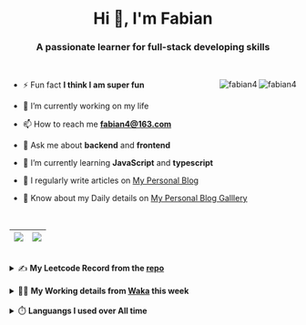 <h1 align="center">Hi 👋, I'm Fabian</h1>
<h3 align="center">A passionate learner for full-stack developing skills</h3>

<br/>

<img align="right" src="https://komarev.com/ghpvc/?username=fabian4&label=views&color=0e75b6&style=flat" alt="fabian4" /><img align="right" src="https://img.shields.io/badge/Author-fabian4-orange?logo=Dark%20Reader" alt="fabian4" />

- ⚡ Fun fact **I think I am super fun**

- 🔭 I’m currently working on my life

- 📫 How to reach me **fabian4@163.com**

- 💬 Ask me about **backend** and **frontend**

- 🌱 I’m currently learning **JavaScript** and **typescript**

- 📝 I regularly write articles on [My Personal Blog](https://fabian4.github.io/)

- 📄 Know about my Daily details on [My Personal Blog Galllery](https://fabian4.github.io/gallery/)

<br/>

|  <img align="center" src="https://github-readme-streak-stats.herokuapp.com/?user=fabian4&theme=gruvbox_duo&currStreakNum=2FD3EB&fire=pink&sideLabels=F00&hide_border=true&date_format=[Y.]n.j" /> |  <img align="center" src="https://github-readme-stats.vercel.app/api/top-langs/?username=fabian4&layout=compact&theme=buefy&hide_border=true&exclude_repo=jdk,jdk-source-learning,spring-framework,netty,jdk,fabian4.github.io,wechaty.js.org,sofa-bolt" /> |
| ------------- | ------------- |

<!-- | <img align="center" src="https://github-readme-stats.vercel.app/api?username=fabian4&count_private=true&show_icons=true&theme=flag-india&show_owner=true&hide_border=true" /> | <img align="center" src="https://github-readme-stats.vercel.app/api/top-langs/?username=fabian4&layout=compact&theme=buefy&hide_border=true&exclude_repo=jdk,jdk-source-learning,spring-framework,netty,jdk,fabian4.github.io,wechaty.js.org,sofa-bolt" /> | <img align="center" src="https://github-readme-streak-stats.herokuapp.com/?user=fabian4&theme=gruvbox_duo&currStreakNum=2FD3EB&fire=pink&sideLabels=F00&hide_border=true&date_format=[Y.]n.j" /> |
| ------------- | ------------- | ------------- | -->

<br/>

<details>
  <summary>✍️ <b>My Leetcode Record from the <a href="https://github.com/fabian4/leetcode">repo</a></b></summary>
 
 ---
  
|[![Leetcode Stats](https://leetcode.card.workers.dev/?username=fabian&border=0)](https://leetcode-cn.com/u/fabianbao/)|[![fabian's LeetCode Stats](https://leetcode-stats.vercel.app/api?username=fabian&theme=Light)](https://leetcode-cn.com/u/fabianbao/)|
| ------------- | ------------- |

</details>

<br/>

<details>
  <summary>👨‍💻 <b>My Working details from <a href="https://wakatime.com/dashboard">Waka</a> this week</b></summary>
  
---
  
<!--START_SECTION:waka-->
![Code Time](http://img.shields.io/badge/Code%20Time-154%20hrs%2053%20mins-blue)

**I'm an Early 🐤** 

```text
🌞 Morning    198 commits    ██████░░░░░░░░░░░░░░░░░░░   26.54% 
🌆 Daytime    254 commits    ████████░░░░░░░░░░░░░░░░░   34.05% 
🌃 Evening    283 commits    █████████░░░░░░░░░░░░░░░░   37.94% 
🌙 Night      11 commits     ░░░░░░░░░░░░░░░░░░░░░░░░░   1.47%

```
📅 **I'm Most Productive on Wednesday** 

```text
Monday       120 commits    ████░░░░░░░░░░░░░░░░░░░░░   16.09% 
Tuesday      132 commits    ████░░░░░░░░░░░░░░░░░░░░░   17.69% 
Wednesday    135 commits    ████░░░░░░░░░░░░░░░░░░░░░   18.1% 
Thursday     105 commits    ███░░░░░░░░░░░░░░░░░░░░░░   14.08% 
Friday       87 commits     ███░░░░░░░░░░░░░░░░░░░░░░   11.66% 
Saturday     71 commits     ██░░░░░░░░░░░░░░░░░░░░░░░   9.52% 
Sunday       96 commits     ███░░░░░░░░░░░░░░░░░░░░░░   12.87%

```


📊 **This Week I Spent My Time On** 

```text
💬 Programming Languages: 
Go                       6 hrs 50 mins       ███████░░░░░░░░░░░░░░░░░░   28.08% 
Java                     6 hrs 6 mins        ██████░░░░░░░░░░░░░░░░░░░   25.07% 
Other                    5 hrs 40 mins       █████░░░░░░░░░░░░░░░░░░░░   23.27% 
TypeScript               3 hrs 24 mins       ███░░░░░░░░░░░░░░░░░░░░░░   13.99% 
JSON                     43 mins             ░░░░░░░░░░░░░░░░░░░░░░░░░   3.01%

🔥 Editors: 
GoLand                   7 hrs 28 mins       ███████░░░░░░░░░░░░░░░░░░   30.7% 
IntelliJ                 6 hrs 45 mins       ███████░░░░░░░░░░░░░░░░░░   27.73% 
Browser                  5 hrs 40 mins       █████░░░░░░░░░░░░░░░░░░░░   23.27% 
WebStorm                 4 hrs 27 mins       ████░░░░░░░░░░░░░░░░░░░░░   18.3%

💻 Operating System: 
Windows                  24 hrs 21 mins      █████████████████████████   100.0%

```


<!--END_SECTION:waka-->
  
</details>

<br/>

<details>
  <summary>⏱️ <b>Languangs I used over All time</b></summary>
  
---
  
![languages all time](https://wakatime.com/share/@32ef5ac6-eac5-4886-805c-ce9fe059857e/efc24c85-e478-4696-bcbd-c5669145b831.svg)
  
</details>
